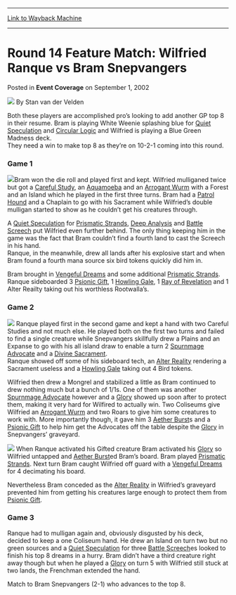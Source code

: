 
---
[Link to Wayback Machine](https://web.archive.org/web/20211027200437/https://magic.wizards.com/en/articles/archive/event-coverage/round-14-feature-match-wilfried-ranque-vs-bram-snepvangers-2002-09)

[_metadata_:author]:- "Stan van der Velden"
[_metadata_:description]:- "Both these players are accomplished pro’s looking to add another GP top 8 in their resume. Bram is playing White Weenie splashing blue for Quiet Speculation and Circular Logic and Wilfried is playing a Blue Green Madness deck. They need a win to make top 8 as they’re on 10-2-1 coming into this round.Game 1Bram won the die roll and played first and kept. Wilfried mulliganed"
[_metadata_:generator]:- "Drupal 7 (http://drupal.org)"
[_metadata_:node]:- "778046"
[_metadata_:publish_date]:- "2002-09-01"
[_metadata_:source]:- "div-main-content"
[_metadata_:title]:- "Round 14 Feature Match: Wilfried Ranque vs Bram Snepvangers"
[_metadata_:wayback_capture_timestamp]:- "2021-10-27 20:04:37"
[_metadata_:wayback_raw_url]:- "https://web.archive.org/web/20211027200437id_/https://magic.wizards.com/en/articles/archive/event-coverage/round-14-feature-match-wilfried-ranque-vs-bram-snepvangers-2002-09"
[_metadata_:wayback_url]:- "https://magic.wizards.com/en/articles/archive/event-coverage/round-14-feature-match-wilfried-ranque-vs-bram-snepvangers-2002-09"
---


Round 14 Feature Match: Wilfried Ranque vs Bram Snepvangers
===========================================================



 Posted in **Event Coverage**
 on September 1, 2002 






![](https://media.magic.wizards.com/styles/auth_small/public/generic-avatar-150_242.png)
By Stan van der Velden











Both these players are accomplished pro’s looking to add another GP top 8 in their resume. Bram is playing White Weenie splashing blue for [Quiet Speculation](https://gatherer.wizards.com/Pages/Card/Details.aspx?name=Quiet+Speculation) and [Circular Logic](https://gatherer.wizards.com/Pages/Card/Details.aspx?name=Circular+Logic) and Wilfried is playing a Blue Green Madness deck.  
 They need a win to make top 8 as they’re on 10-2-1 coming into this round.

### Game 1

![](https://media.magic.wizards.com/image_legacy_migration/sideboard/images/gplon02/905.jpg)Bram won the die roll and played first and kept. Wilfried mulliganed twice but got a [Careful Study](https://gatherer.wizards.com/Pages/Card/Details.aspx?name=Careful+Study), an [Aquamoeba](https://gatherer.wizards.com/Pages/Card/Details.aspx?name=Aquamoeba) and an [Arrogant Wurm](https://gatherer.wizards.com/Pages/Card/Details.aspx?name=Arrogant+Wurm) with a Forest and an Island which he played in the first three turns. Bram had a [Patrol Hound](https://gatherer.wizards.com/Pages/Card/Details.aspx?name=Patrol+Hound) and a Chaplain to go with his Sacrament while Wilfried’s double mulligan started to show as he couldn’t get his creatures through.

A [Quiet Speculation](https://gatherer.wizards.com/Pages/Card/Details.aspx?name=Quiet+Speculation) for [Prismatic Strands](https://gatherer.wizards.com/Pages/Card/Details.aspx?name=Prismatic+Strands), [Deep Analysis](https://gatherer.wizards.com/Pages/Card/Details.aspx?name=Deep+Analysis) and [Battle Screech](https://gatherer.wizards.com/Pages/Card/Details.aspx?name=Battle+Screech) put Wilfried even further behind. The only thing keeping him in the game was the fact that Bram couldn’t find a fourth land to cast the Screech in his hand.  
 Ranque, in the meanwhile, drew all lands after his explosive start and when Bram found a fourth mana source six bird tokens quickly did him in.

Bram brought in [Vengeful Dreams](https://gatherer.wizards.com/Pages/Card/Details.aspx?name=Vengeful+Dreams) and some additional [Prismatic Strands](https://gatherer.wizards.com/Pages/Card/Details.aspx?name=Prismatic+Strands). Ranque sideboarded 3 [Psionic Gift](https://gatherer.wizards.com/Pages/Card/Details.aspx?name=Psionic+Gift), 1 [Howling Gale](https://gatherer.wizards.com/Pages/Card/Details.aspx?name=Howling+Gale), 1 [Ray of Revelation](https://gatherer.wizards.com/Pages/Card/Details.aspx?name=Ray+of+Revelation) and 1 Alter Reailty taking out his worthless Rootwalla’s.

### Game 2

![](https://media.magic.wizards.com/image_legacy_migration/sideboard/images/gplon02/906.jpg) Ranque played first in the second game and kept a hand with two Careful Studies and not much else. He played both on the first two turns and failed to find a single creature while Snepvangers skillfully drew a Plains and an Expanse to go with his all island draw to enable a turn 2 [Spurnmage Advocate](https://gatherer.wizards.com/Pages/Card/Details.aspx?name=Spurnmage+Advocate) and a [Divine Sacrament](https://gatherer.wizards.com/Pages/Card/Details.aspx?name=Divine+Sacrament).   
 Ranque showed off some of his sideboard tech, an [Alter Reality](https://gatherer.wizards.com/Pages/Card/Details.aspx?name=Alter+Reality) rendering a Sacrament useless and a [Howling Gale](https://gatherer.wizards.com/Pages/Card/Details.aspx?name=Howling+Gale) taking out 4 Bird tokens.

Wilfried then drew a Mongrel and stabilized a little as Bram continued to drew nothing much but a bunch of 1/1s. One of them was another [Spurnmage Advocate](https://gatherer.wizards.com/Pages/Card/Details.aspx?name=Spurnmage+Advocate) however and a [Glory](https://gatherer.wizards.com/Pages/Card/Details.aspx?name=Glory) showed up soon after to protect them, making it very hard for Wilfired to actually win. Two Coliseums give Wilfried an [Arrogant Wurm](https://gatherer.wizards.com/Pages/Card/Details.aspx?name=Arrogant+Wurm) and two Roars to give him some creatures to work with. More importantly though, it gave him 3 [Aether Burst](https://gatherer.wizards.com/Pages/Card/Details.aspx?name=Aether+Burst)s and a [Psionic Gift](https://gatherer.wizards.com/Pages/Card/Details.aspx?name=Psionic+Gift) to help him get the Advocates off the table despite the [Glory](https://gatherer.wizards.com/Pages/Card/Details.aspx?name=Glory) in Snepvangers’ graveyard.

![](https://media.magic.wizards.com/image_legacy_migration/sideboard/images/gplon02/907.jpg) When Ranque activated his Gifted creature Bram activated his [Glory](https://gatherer.wizards.com/Pages/Card/Details.aspx?name=Glory) so Wilfried untapped and [Aether Burst](https://gatherer.wizards.com/Pages/Card/Details.aspx?name=Aether+Burst)ed Bram’s board. Bram played [Prismatic Strands](https://gatherer.wizards.com/Pages/Card/Details.aspx?name=Prismatic+Strands). Next turn Bram caught Wilfried off guard with a [Vengeful Dreams](https://gatherer.wizards.com/Pages/Card/Details.aspx?name=Vengeful+Dreams) for 4 decimating his board.

Nevertheless Bram conceded as the [Alter Reality](https://gatherer.wizards.com/Pages/Card/Details.aspx?name=Alter+Reality) in Wilfried’s graveyard prevented him from getting his creatures large enough to protect them from [Psionic Gift](https://gatherer.wizards.com/Pages/Card/Details.aspx?name=Psionic+Gift).

### Game 3

Ranque had to mulligan again and, obviously disgusted by his deck, decided to keep a one Coliseum hand. He drew an Island on turn two but no green sources and a [Quiet Speculation](https://gatherer.wizards.com/Pages/Card/Details.aspx?name=Quiet+Speculation) for three [Battle Screech](https://gatherer.wizards.com/Pages/Card/Details.aspx?name=Battle+Screech)es looked to finish his top 8 dreams in a hurry. Bram didn’t have a third creature right away though but when he played a [Glory](https://gatherer.wizards.com/Pages/Card/Details.aspx?name=Glory) on turn 5 with Wilfried still stuck at two lands, the Frenchman extended the hand.

Match to Bram Snepvangers (2-1) who advances to the top 8.







